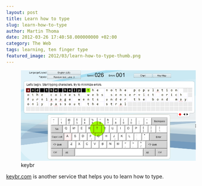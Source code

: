 ```yaml
---
layout: post
title: Learn how to type
slug: learn-how-to-type
author: Martin Thoma
date: 2012-03-26 17:40:58.000000000 +02:00
category: The Web
tags: learning, ten finger type
featured_image: 2012/03/learn-how-to-type-thumb.png
---
```

<figure class="aligncenter">
            <a href="../images/2012/03/keybr.png"><img src="../images/2012/03/keybr.png" alt="keybr - learn how to type" style="max-width:476px;max-height:246px;" class=" wp-image-19691   "/></a>
            <figcaption class="text-center">keybr</figcaption>
        </figure>

<a href="http://keybr.com/">keybr.com</a> is another service that helps you to learn how to type.

